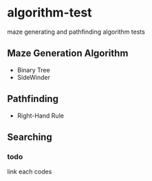 # algorithm-test
maze generating and pathfinding algorithm tests

## Maze Generation Algorithm
- Binary Tree
- SideWinder

## Pathfinding
- Right-Hand Rule

## Searching



### todo
link each codes
